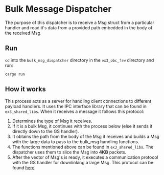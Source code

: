 # Bulk Message Dispatcher

The purpose of this dispatcher is to receive a Msg struct from a particular handler and read it's data from a provided path embedded in the body of the received Msg.

## Run

```cd``` into the ```bulk_msg_dispatcher``` directory in the ```ex3_obc_fsw``` directory and run:

```@sh
cargo run
```

## How it works

This process acts as a server for handling client connections to different payload handlers. It uses the IPC interface library that can be found in ```ex3_shared_libs```. When it receives a message it follows this protocol:

1. Determines the type of Msg it receives.
2. If it is a bulk Msg, it continues with the process below (else it sends it directly down to the GS handler).
3. It obtains the path from the body of the Msg it receives and builds a Msg with the large data to pass to the bulk_msg handling functions.
4. The functions mentioned above can be found in ```ex3_shared_libs```. The dispatcher uses them to slice the Msg into **4KB** packets.
5. After the vector of Msg's is ready, it executes a communication protocol with the GS handler for downlinking a large Msg. This protocol can be found [here](https://docs.google.com/document/d/18tPKPQxh9jXXWP5Zg5dk0lUnMpEQhH_QMLLM5OKqCLY/edit)

